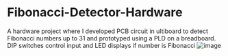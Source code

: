 # Fibonacci-Detector-Hardware
A hardware project where I developed PCB circuit in ultiboard to detect Fibonacci numbers up to 31 and prototyped using a PLD on a breadboard. DIP switches control input and LED displays if number is Fibonacci
![image](https://user-images.githubusercontent.com/73015873/221402649-64085efd-8ba5-4ccf-a422-eb33e5c2d921.png)
